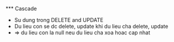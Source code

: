 *** Cascade

- Su dung trong DELETE and UPDATE
- Du lieu con se dc delete, update khi du lieu cha delete, update
- => du lieu con la null neu du lieu cha xoa hoac cap nhat